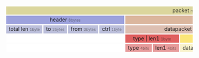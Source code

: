 <style>
#rfm69 { text-align: center; width:100%; border-collapse: separate; border-spacing: .2rem; white-space: nowrap; font-size: .875rem; }
#rfm69 td { border: 0;  }
#rfm69 tr.overall { background: #dbd69d }
#rfm69 span { font-size: .625rem; opacity: .5; }
#rfm69 tr.packet td:nth-child(1) { background: #9da2dd; }
#rfm69 tr.packet td:nth-child(2) { background: #dbb69d; }
#rfm69 td.header { background: #bcbfdb; }
#rfm69 td.payload { background: #ddbfb1; }
#rfm69 td.hidden, #rfm69 tr.hidden { border: 0; background: #fff; }
#rfm69 td.empty { background: #f7f7f7; }
#rfm69 td.datapacket:nth-child(2), #rfm69 td.datapacket:nth-child(4) { background: #e06060; }
#rfm69 td.datapacket { background: #fbe679; }
#rfm69 td.datapacket.empty { background: linear-gradient(to right, #e06060 0%, #e06060 45%, #fff 45%, #fff 55%, #fbe679 55%); }
#rfm69 td.typelen { background: #e79b9b; }
#rfm69 td.data { background: #f9f2cb; }
#rfm69 td.data.empty { background: linear-gradient(to right, #e79b9b 0%, #e79b9b 45%, #fff 45%, #fff 55%, #f9f2cb 55%); }
</style>

<table id="rfm69" cellpadding="10px">
<tr class="overall">
  <td colspan=15>packet <span>max 65bytes</span></td>
</tr>
<tr class="packet">
  <td colspan=4>header <span>8bytes</span></td>
  <td colspan=11>payload <span>max 57bytes</span></td>
</tr>
<tr class=>
  <td class="header">total len <span>1byte</span></td>
  <td class="header">to <span>3bytes</span></td>
  <td class="header">from <span>3bytes</span></td>
  <td class="header">ctrl <span>1byte</span></td>

  <td class="payload" colspan=5>datapacket <span>≥2bytes</span></td>
  <td class="payload" colspan=5>datapacket <span>≥2bytes</span></td>

  <td class="payload">...</td>
</tr>
<tr>
  <td class="hidden" colspan=4></td>

  <td class="datapacket" colspan=2>type | len1 <span>1byte</span></td>
  <td class="datapacket" colspan=3>data <span>len1 bytes</span></td>

  <td class="datapacket" colspan=2>type | len2 <span>1byte</span></td>
  <td class="datapacket" colspan=3>data <span>len2 bytes</span></td>
  <td class="datapacket empty">...</td>
</tr>
<tr class="hidden">
  <td class="hidden" colspan=4></td>

  <td class="typelen">type <span>4bits</span>
  <td class="typelen">len1 <span>4bits</span>

  <td class="data">data <span>1byte</span></td>
  <td class="data">data <span>1byte</span></td>
  <td class="data">...</td>

  <td class="typelen">type <span>4bits</span>
  <td class="typelen">len2 <span>4bits</span>

  <td class="data">data <span>1byte</span></td>
  <td class="data">data <span>1byte</span></td>
  <td class="data">...</td>
  <td class="data empty">...</td>
</tr>

</table>
